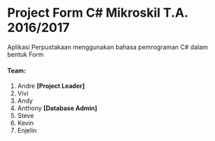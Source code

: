 # Project Form C# Mikroskil T.A. 2016/2017
Aplikasi Perpustakaan menggunakan bahasa pemrograman C# dalam bentuk Form

#### Team:
1. Andre **[Project Leader]**
2. Vivi
3. Andy
4. Anthony **[Database Admin]**
5. Steve
6. Kevin
7. Enjelin

